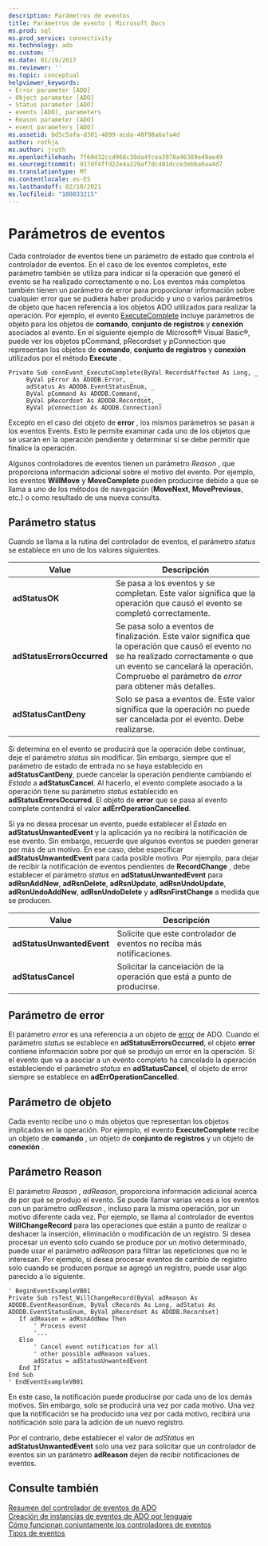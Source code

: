 ```yaml
---
description: Parámetros de eventos
title: Parámetros de evento | Microsoft Docs
ms.prod: sql
ms.prod_service: connectivity
ms.technology: ado
ms.custom: ''
ms.date: 01/19/2017
ms.reviewer: ''
ms.topic: conceptual
helpviewer_keywords:
- Error parameter [ADO]
- Object parameter [ADO]
- Status parameter [ADO]
- events [ADO], parameters
- Reason parameter [ADO]
- event parameters [ADO]
ms.assetid: bd5c5afa-d301-4899-acda-40f98a6afa4d
author: rothja
ms.author: jroth
ms.openlocfilehash: 7f60d32ccd968c39da4fcea3978a46389e49ae49
ms.sourcegitcommit: 917df4ffd22e4a229af7dc481dcce3ebba0aa4d7
ms.translationtype: MT
ms.contentlocale: es-ES
ms.lasthandoff: 02/10/2021
ms.locfileid: "100033215"
---
```

# <a name="event-parameters"></a>Parámetros de eventos
Cada controlador de eventos tiene un parámetro de estado que controla el controlador de eventos. En el caso de los eventos completos, este parámetro también se utiliza para indicar si la operación que generó el evento se ha realizado correctamente o no. Los eventos más completos también tienen un parámetro de error para proporcionar información sobre cualquier error que se pudiera haber producido y uno o varios parámetros de objeto que hacen referencia a los objetos ADO utilizados para realizar la operación. Por ejemplo, el evento [ExecuteComplete](../../reference/ado-api/executecomplete-event-ado.md) incluye parámetros de objeto para los objetos de **comando**, **conjunto de registros** y **conexión** asociados al evento. En el siguiente ejemplo de Microsoft® Visual Basic®, puede ver los objetos pCommand, pRecordset y pConnection que representan los objetos de **comando**, **conjunto de registros** y **conexión** utilizados por el método **Execute** .  
  
```  
Private Sub connEvent_ExecuteComplete(ByVal RecordsAffected As Long, _  
     ByVal pError As ADODB.Error, _  
     adStatus As ADODB.EventStatusEnum, _  
     ByVal pCommand As ADODB.Command, _  
     ByVal pRecordset As ADODB.Recordset, _  
     ByVal pConnection As ADODB.Connection)  
```  
  
 Excepto en el caso del objeto de **error** , los mismos parámetros se pasan a los eventos Events. Esto le permite examinar cada uno de los objetos que se usarán en la operación pendiente y determinar si se debe permitir que finalice la operación.  
  
 Algunos controladores de eventos tienen un parámetro *Reason* , que proporciona información adicional sobre el motivo del evento. Por ejemplo, los eventos **WillMove** y **MoveComplete** pueden producirse debido a que se llama a uno de los métodos de navegación (**MoveNext**, **MovePrevious**, etc.) o como resultado de una nueva consulta.  
  
## <a name="status-parameter"></a>Parámetro status  
 Cuando se llama a la rutina del controlador de eventos, el parámetro *status* se establece en uno de los valores siguientes.  
  
|Value|Descripción|  
|-----------|-----------------|  
|**adStatusOK**|Se pasa a los eventos y se completan. Este valor significa que la operación que causó el evento se completó correctamente.|  
|**adStatusErrorsOccurred**|Se pasa solo a eventos de finalización. Este valor significa que la operación que causó el evento no se ha realizado correctamente o que un evento se cancelará la operación. Compruebe el parámetro de *error* para obtener más detalles.|  
|**adStatusCantDeny**|Solo se pasa a eventos de. Este valor significa que la operación no puede ser cancelada por el evento. Debe realizarse.|  
  
 Si determina en el evento se producirá que la operación debe continuar, deje el parámetro *status* sin modificar. Sin embargo, siempre que el parámetro de estado de entrada no se haya establecido en **adStatusCantDeny**, puede cancelar la operación pendiente cambiando el *Estado* a **adStatusCancel**. Al hacerlo, el evento complete asociado a la operación tiene su parámetro *status* establecido en **adStatusErrorsOccurred**. El objeto de **error** que se pasa al evento complete contendrá el valor **adErrOperationCancelled**.  
  
 Si ya no desea procesar un evento, puede establecer el *Estado* en **adStatusUnwantedEvent** y la aplicación ya no recibirá la notificación de ese evento. Sin embargo, recuerde que algunos eventos se pueden generar por más de un motivo. En ese caso, debe especificar **adStatusUnwantedEvent** para cada posible motivo. Por ejemplo, para dejar de recibir la notificación de eventos pendientes de **RecordChange** , debe establecer el parámetro *status* en **adStatusUnwantedEvent** para **adRsnAddNew**, **adRsnDelete**, **adRsnUpdate**, **adRsnUndoUpdate**, **adRsnUndoAddNew**, **adRsnUndoDelete** y **adRsnFirstChange** a medida que se producen.  
  
|Value|Descripción|  
|-----------|-----------------|  
|**adStatusUnwantedEvent**|Solicite que este controlador de eventos no reciba más notificaciones.|  
|**adStatusCancel**|Solicitar la cancelación de la operación que está a punto de producirse.|  
  
## <a name="error-parameter"></a>Parámetro de error  
 El parámetro *error* es una referencia a un objeto de [error](../../reference/ado-api/error-object.md) de ADO. Cuando el parámetro *status* se establece en **adStatusErrorsOccurred**, el objeto **error** contiene información sobre por qué se produjo un error en la operación. Si el evento que va a asociar a un evento completo ha cancelado la operación estableciendo el parámetro *status* en **adStatusCancel**, el objeto de error siempre se establece en **adErrOperationCancelled**.  
  
## <a name="object-parameter"></a>Parámetro de objeto  
 Cada evento recibe uno o más objetos que representan los objetos implicados en la operación. Por ejemplo, el evento **ExecuteComplete** recibe un objeto de **comando** , un objeto de **conjunto de registros** y un objeto de **conexión** .  
  
## <a name="reason-parameter"></a>Parámetro Reason  
 El parámetro *Reason* , *adReason*, proporciona información adicional acerca de por qué se produjo el evento. Se puede llamar varias veces a los eventos con un parámetro *adReason* , incluso para la misma operación, por un motivo diferente cada vez. Por ejemplo, se llama al controlador de eventos **WillChangeRecord** para las operaciones que están a punto de realizar o deshacer la inserción, eliminación o modificación de un registro. Si desea procesar un evento solo cuando se produce por un motivo determinado, puede usar el parámetro *adReason* para filtrar las repeticiones que no le interesan. Por ejemplo, si desea procesar eventos de cambio de registro solo cuando se producen porque se agregó un registro, puede usar algo parecido a lo siguiente.  
  
```  
' BeginEventExampleVB01  
Private Sub rsTest_WillChangeRecord(ByVal adReason As ADODB.EventReasonEnum, ByVal cRecords As Long, adStatus As ADODB.EventStatusEnum, ByVal pRecordset As ADODB.Recordset)  
   If adReason = adRsnAddNew Then  
       ' Process event  
       '...  
   Else  
       ' Cancel event notification for all  
       ' other possible adReason values.  
       adStatus = adStatusUnwantedEvent  
   End If  
End Sub  
' EndEventExampleVB01  
```  
  
 En este caso, la notificación puede producirse por cada uno de los demás motivos. Sin embargo, solo se producirá una vez por cada motivo. Una vez que la notificación se ha producido una vez por cada motivo, recibirá una notificación solo para la adición de un nuevo registro.  
  
 Por el contrario, debe establecer el valor de *adStatus* en **adStatusUnwantedEvent** solo una vez para solicitar que un controlador de eventos sin un parámetro **adReason** dejen de recibir notificaciones de eventos.  
  
## <a name="see-also"></a>Consulte también  
 [Resumen del controlador de eventos de ADO](./ado-event-handler-summary.md)   
 [Creación de instancias de eventos de ADO por lenguaje](./ado-event-instantiation-by-language.md)   
 [Cómo funcionan conjuntamente los controladores de eventos](./how-event-handlers-work-together.md)   
 [Tipos de eventos](./types-of-events.md)